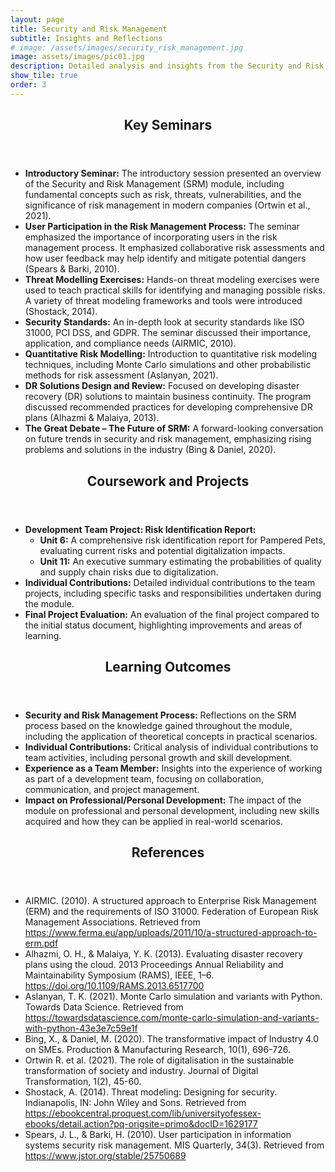 ```yaml
---
layout: page
title: Security and Risk Management
subtitle: Insights and Reflections
# image: /assets/images/security_risk_management.jpg
image: assets/images/pic01.jpg
description: Detailed analysis and insights from the Security and Risk Management module.
show_tile: true
order: 3
---
```


<div id="main" class="alt">

<section id="seminars">
  <div class="inner">
    <header class="major">
      <h2>Key Seminars</h2>
    </header>
    <ul>
      <li><strong>Introductory Seminar:</strong> The introductory session presented an overview of the Security and Risk Management (SRM) module, including fundamental concepts such as risk, threats, vulnerabilities, and the significance of risk management in modern companies (Ortwin et al., 2021).</li>
      <li><strong>User Participation in the Risk Management Process:</strong> The seminar emphasized the importance of incorporating users in the risk management process. It emphasized collaborative risk assessments and how user feedback may help identify and mitigate potential dangers (Spears & Barki, 2010).</li>
      <li><strong>Threat Modelling Exercises:</strong> Hands-on threat modeling exercises were used to teach practical skills for identifying and managing possible risks. A variety of threat modeling frameworks and tools were introduced (Shostack, 2014).</li>
      <li><strong>Security Standards:</strong> An in-depth look at security standards like ISO 31000, PCI DSS, and GDPR. The seminar discussed their importance, application, and compliance needs (AIRMIC, 2010).</li>
      <li><strong>Quantitative Risk Modelling:</strong> Introduction to quantitative risk modeling techniques, including Monte Carlo simulations and other probabilistic methods for risk assessment (Aslanyan, 2021).</li>
      <li><strong>DR Solutions Design and Review:</strong> Focused on developing disaster recovery (DR) solutions to maintain business continuity. The program discussed recommended practices for developing comprehensive DR plans (Alhazmi & Malaiya, 2013).</li>
      <li><strong>The Great Debate – The Future of SRM:</strong> A forward-looking conversation on future trends in security and risk management, emphasizing rising problems and solutions in the industry (Bing & Daniel, 2020).</li>
    </ul>
  </div>
</section>

<section id="coursework">
  <div class="inner">
    <header class="major">
      <h2>Coursework and Projects</h2>
    </header>
    <ul>
      <li><strong>Development Team Project: Risk Identification Report:</strong> 
        <ul>
          <li><strong>Unit 6:</strong> A comprehensive risk identification report for Pampered Pets, evaluating current risks and potential digitalization impacts.</li>
          <li><strong>Unit 11:</strong> An executive summary estimating the probabilities of quality and supply chain risks due to digitalization.</li>
        </ul>
      </li>
      <li><strong>Individual Contributions:</strong> Detailed individual contributions to the team projects, including specific tasks and responsibilities undertaken during the module.</li>
      <li><strong>Final Project Evaluation:</strong> An evaluation of the final project compared to the initial status document, highlighting improvements and areas of learning.</li>
    </ul>
  </div>
</section>

<section id="learning-outcomes">
  <div class="inner">
    <header class="major">
      <h2>Learning Outcomes</h2>
    </header>
    <ul>
      <li><strong>Security and Risk Management Process:</strong> Reflections on the SRM process based on the knowledge gained throughout the module, including the application of theoretical concepts in practical scenarios.</li>
      <li><strong>Individual Contributions:</strong> Critical analysis of individual contributions to team activities, including personal growth and skill development.</li>
      <li><strong>Experience as a Team Member:</strong> Insights into the experience of working as part of a development team, focusing on collaboration, communication, and project management.</li>
      <li><strong>Impact on Professional/Personal Development:</strong> The impact of the module on professional and personal development, including new skills acquired and how they can be applied in real-world scenarios.</li>
    </ul>
  </div>
</section>

<section id="references">
  <div class="inner">
    <header class="major">
      <h2>References</h2>
    </header>
    <ul>
      <li>AIRMIC. (2010). A structured approach to Enterprise Risk Management (ERM) and the requirements of ISO 31000. Federation of European Risk Management Associations. Retrieved from <a href="https://www.ferma.eu/app/uploads/2011/10/a-structured-approach-to-erm.pdf">https://www.ferma.eu/app/uploads/2011/10/a-structured-approach-to-erm.pdf</a></li>
      <li>Alhazmi, O. H., & Malaiya, Y. K. (2013). Evaluating disaster recovery plans using the cloud. 2013 Proceedings Annual Reliability and Maintainability Symposium (RAMS), IEEE, 1–6. <a href="https://doi.org/10.1109/RAMS.2013.6517700">https://doi.org/10.1109/RAMS.2013.6517700</a></li>
      <li>Aslanyan, T. K. (2021). Monte Carlo simulation and variants with Python. Towards Data Science. Retrieved from <a href="https://towardsdatascience.com/monte-carlo-simulation-and-variants-with-python-43e3e7c59e1f">https://towardsdatascience.com/monte-carlo-simulation-and-variants-with-python-43e3e7c59e1f</a></li>
      <li>Bing, X., & Daniel, M. (2020). The transformative impact of Industry 4.0 on SMEs. Production & Manufacturing Research, 10(1), 696-726.</li>
      <li>Ortwin R. et al. (2021). The role of digitalisation in the sustainable transformation of society and industry. Journal of Digital Transformation, 1(2), 45-60.</li>
      <li>Shostack, A. (2014). Threat modeling: Designing for security. Indianapolis, IN: John Wiley and Sons. Retrieved from <a href="https://ebookcentral.proquest.com/lib/universityofessex-ebooks/detail.action?pq-origsite=primo&docID=1629177">https://ebookcentral.proquest.com/lib/universityofessex-ebooks/detail.action?pq-origsite=primo&docID=1629177</a></li>
      <li>Spears, J. L., & Barki, H. (2010). User participation in information systems security risk management. MIS Quarterly, 34(3). Retrieved from <a href="https://www.jstor.org/stable/25750689">https://www.jstor.org/stable/25750689</a></li>
    </ul>
  </div>
</section>

</div>
